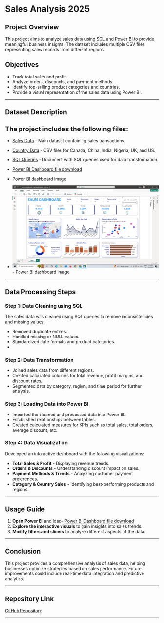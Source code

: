 # Sales Analysis 2025

## Project Overview
This project aims to analyze sales data using SQL and Power BI to provide meaningful business insights. The dataset includes multiple CSV files representing sales records from different regions.

## Objectives
- Track total sales and profit.
- Analyze orders, discounts, and payment methods.
- Identify top-selling product categories and countries.
- Provide a visual representation of the sales data using Power BI.

---

## Dataset Description
The project includes the following files:
-
- <a href="https://github.com/khushigupta95/Sales_Analysis2025/blob/main/Sales%20Data2025.csv">Sales Data</a> - Main dataset containing sales transactions.
- <a href="https://github.com/khushigupta95/Sales_Analysis2025/tree/main/COUNTRY%20WISE%20DATA">Country Data</a> - CSV files for Canada, China, India, Nigeria, UK, and US.
- <a href="https://github.com/khushigupta95/Sales_Analysis2025/tree/main/SQL%20QUERIES">SQL Queries</a> - Document with SQL queries used for data transformation.
- <a href="https://github.com/khushigupta95/Sales_Analysis2025/blob/main/SALES%20DASHBOARDD.pbix">Power BI Dashboard file download </a> 

- Power BI dashboard image

- ![Sales Dashboard](https://raw.githubusercontent.com/khushigupta95/Sales_Analysis2025/main/Screenshot%20(37).png) - Power BI dashboard image

---

## Data Processing Steps

### Step 1: Data Cleaning using SQL
The sales data was cleaned using SQL queries to remove inconsistencies and missing values.
- Removed duplicate entries.
- Handled missing or NULL values.
- Standardized date formats and product categories.
- 



### Step 2: Data Transformation
- Joined sales data from different regions.
- Created calculated columns for total revenue, profit margins, and discount rates.
- Segmented data by category, region, and time period for further analysis.

### Step 3: Loading Data into Power BI
- Imported the cleaned and processed data into Power BI.
- Established relationships between tables.
- Created calculated measures for KPIs such as total sales, total orders, average discount, etc.

### Step 4: Data Visualization
Developed an interactive dashboard with the following visualizations:
- **Total Sales & Profit** - Displaying revenue trends.
- **Orders & Discounts** - Understanding discount impact on sales.
- **Payment Methods & Trends** - Analyzing customer payment preferences.
- **Category & Country Sales** - Identifying best-performing products and regions.

---

## Usage Guide
1. **Open Power BI** and load- <a href="https://github.com/khushigupta95/Sales_Analysis2025/blob/main/SALES%20DASHBOARDD.pbix">Power BI Dashboard file download </a> 
2. **Explore the interactive visuals** to gain insights into sales trends.
3. **Modify filters and slicers** to analyze different aspects of the data.

---

## Conclusion
This project provides a comprehensive analysis of sales data, helping businesses optimize strategies based on sales performance. Future improvements could include real-time data integration and predictive analytics.

---

## Repository Link
[GitHub Repository](https://github.com/khushigupta95/Sales_Analysis2025)

---





